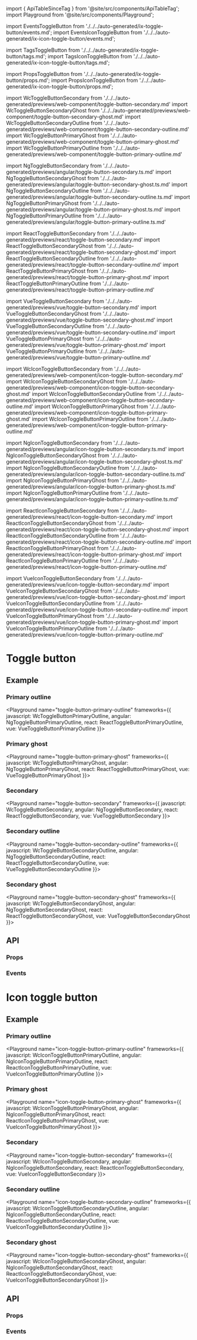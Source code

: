 import { ApiTableSinceTag } from '@site/src/components/ApiTableTag';
import Playground from '@site/src/components/Playground';

import EventsToggleButton from './../../auto-generated/ix-toggle-button/events.md';
import EventsIconToggleButton from './../../auto-generated/ix-icon-toggle-button/events.md';

import TagsToggleButton from './../../auto-generated/ix-toggle-button/tags.md';
import TagsIconToggleButton from './../../auto-generated/ix-icon-toggle-button/tags.md';

import PropsToggleButton from './../../auto-generated/ix-toggle-button/props.md';
import PropsIconToggleButton from './../../auto-generated/ix-icon-toggle-button/props.md';

import WcToggleButtonSecondary from './../../auto-generated/previews/web-component/toggle-button-secondary.md'
import WcToggleButtonSecondaryGhost from './../../auto-generated/previews/web-component/toggle-button-secondary-ghost.md'
import WcToggleButtonSecondaryOutline from './../../auto-generated/previews/web-component/toggle-button-secondary-outline.md'
import WcToggleButtonPrimaryGhost from './../../auto-generated/previews/web-component/toggle-button-primary-ghost.md'
import WcToggleButtonPrimaryOutline from './../../auto-generated/previews/web-component/toggle-button-primary-outline.md'

import NgToggleButtonSecondary from './../../auto-generated/previews/angular/toggle-button-secondary.ts.md'
import NgToggleButtonSecondaryGhost from './../../auto-generated/previews/angular/toggle-button-secondary-ghost.ts.md'
import NgToggleButtonSecondaryOutline from './../../auto-generated/previews/angular/toggle-button-secondary-outline.ts.md'
import NgToggleButtonPrimaryGhost from './../../auto-generated/previews/angular/toggle-button-primary-ghost.ts.md'
import NgToggleButtonPrimaryOutline from './../../auto-generated/previews/angular/toggle-button-primary-outline.ts.md'

import ReactToggleButtonSecondary from './../../auto-generated/previews/react/toggle-button-secondary.md'
import ReactToggleButtonSecondaryGhost from './../../auto-generated/previews/react/toggle-button-secondary-ghost.md'
import ReactToggleButtonSecondaryOutline from './../../auto-generated/previews/react/toggle-button-secondary-outline.md'
import ReactToggleButtonPrimaryGhost from './../../auto-generated/previews/react/toggle-button-primary-ghost.md'
import ReactToggleButtonPrimaryOutline from './../../auto-generated/previews/react/toggle-button-primary-outline.md'

import VueToggleButtonSecondary from './../../auto-generated/previews/vue/toggle-button-secondary.md'
import VueToggleButtonSecondaryGhost from './../../auto-generated/previews/vue/toggle-button-secondary-ghost.md'
import VueToggleButtonSecondaryOutline from './../../auto-generated/previews/vue/toggle-button-secondary-outline.md'
import VueToggleButtonPrimaryGhost from './../../auto-generated/previews/vue/toggle-button-primary-ghost.md'
import VueToggleButtonPrimaryOutline from './../../auto-generated/previews/vue/toggle-button-primary-outline.md'

import WcIconToggleButtonSecondary from './../../auto-generated/previews/web-component/icon-toggle-button-secondary.md'
import WcIconToggleButtonSecondaryGhost from './../../auto-generated/previews/web-component/icon-toggle-button-secondary-ghost.md'
import WcIconToggleButtonSecondaryOutline from './../../auto-generated/previews/web-component/icon-toggle-button-secondary-outline.md'
import WcIconToggleButtonPrimaryGhost from './../../auto-generated/previews/web-component/icon-toggle-button-primary-ghost.md'
import WcIconToggleButtonPrimaryOutline from './../../auto-generated/previews/web-component/icon-toggle-button-primary-outline.md'

import NgIconToggleButtonSecondary from './../../auto-generated/previews/angular/icon-toggle-button-secondary.ts.md'
import NgIconToggleButtonSecondaryGhost from './../../auto-generated/previews/angular/icon-toggle-button-secondary-ghost.ts.md'
import NgIconToggleButtonSecondaryOutline from './../../auto-generated/previews/angular/icon-toggle-button-secondary-outline.ts.md'
import NgIconToggleButtonPrimaryGhost from './../../auto-generated/previews/angular/icon-toggle-button-primary-ghost.ts.md'
import NgIconToggleButtonPrimaryOutline from './../../auto-generated/previews/angular/icon-toggle-button-primary-outline.ts.md'

import ReactIconToggleButtonSecondary from './../../auto-generated/previews/react/icon-toggle-button-secondary.md'
import ReactIconToggleButtonSecondaryGhost from './../../auto-generated/previews/react/icon-toggle-button-secondary-ghost.md'
import ReactIconToggleButtonSecondaryOutline from './../../auto-generated/previews/react/icon-toggle-button-secondary-outline.md'
import ReactIconToggleButtonPrimaryGhost from './../../auto-generated/previews/react/icon-toggle-button-primary-ghost.md'
import ReactIconToggleButtonPrimaryOutline from './../../auto-generated/previews/react/icon-toggle-button-primary-outline.md'

import VueIconToggleButtonSecondary from './../../auto-generated/previews/vue/icon-toggle-button-secondary.md'
import VueIconToggleButtonSecondaryGhost from './../../auto-generated/previews/vue/icon-toggle-button-secondary-ghost.md'
import VueIconToggleButtonSecondaryOutline from './../../auto-generated/previews/vue/icon-toggle-button-secondary-outline.md'
import VueIconToggleButtonPrimaryGhost from './../../auto-generated/previews/vue/icon-toggle-button-primary-ghost.md'
import VueIconToggleButtonPrimaryOutline from './../../auto-generated/previews/vue/icon-toggle-button-primary-outline.md'

# Toggle button

<TagsToggleButton />

## Example

### Primary outline

<Playground
name="toggle-button-primary-outline"
frameworks={{
  javascript: WcToggleButtonPrimaryOutline,
  angular: NgToggleButtonPrimaryOutline,
  react: ReactToggleButtonPrimaryOutline,
  vue: VueToggleButtonPrimaryOutline
}}>
</Playground>

### Primary ghost

<Playground
name="toggle-button-primary-ghost"
frameworks={{
  javascript: WcToggleButtonPrimaryGhost,
  angular: NgToggleButtonPrimaryGhost,
  react: ReactToggleButtonPrimaryGhost,
  vue: VueToggleButtonPrimaryGhost
}}>
</Playground>

### Secondary

<Playground
name="toggle-button-secondary"
frameworks={{
  javascript: WcToggleButtonSecondary,
  angular: NgToggleButtonSecondary,
  react: ReactToggleButtonSecondary,
  vue: VueToggleButtonSecondary
}}>
</Playground>

### Secondary outline

<Playground
name="toggle-button-secondary-outline"
frameworks={{
  javascript: WcToggleButtonSecondaryOutline,
  angular: NgToggleButtonSecondaryOutline,
  react: ReactToggleButtonSecondaryOutline,
  vue: VueToggleButtonSecondaryOutline
}}>
</Playground>

### Secondary ghost

<Playground
name="toggle-button-secondary-ghost"
frameworks={{
  javascript: WcToggleButtonSecondaryGhost,
  angular: NgToggleButtonSecondaryGhost,
  react: ReactToggleButtonSecondaryGhost,
  vue: VueToggleButtonSecondaryGhost
}}>
</Playground>

## API

### Props

<PropsToggleButton />

### Events

<EventsToggleButton />

# Icon toggle button

<TagsIconToggleButton />

## Example

### Primary outline

<Playground
name="icon-toggle-button-primary-outline"
frameworks={{
  javascript: WcIconToggleButtonPrimaryOutline,
  angular: NgIconToggleButtonPrimaryOutline,
  react: ReactIconToggleButtonPrimaryOutline,
  vue: VueIconToggleButtonPrimaryOutline
}}>
</Playground>

### Primary ghost

<Playground
name="icon-toggle-button-primary-ghost"
frameworks={{
  javascript: WcIconToggleButtonPrimaryGhost,
  angular: NgIconToggleButtonPrimaryGhost,
  react: ReactIconToggleButtonPrimaryGhost,
  vue: VueIconToggleButtonPrimaryGhost
}}>
</Playground>

### Secondary

<Playground
name="icon-toggle-button-secondary"
frameworks={{
  javascript: WcIconToggleButtonSecondary,
  angular: NgIconToggleButtonSecondary,
  react: ReactIconToggleButtonSecondary,
  vue: VueIconToggleButtonSecondary
}}>
</Playground>

### Secondary outline

<Playground
name="icon-toggle-button-secondary-outline"
frameworks={{
  javascript: WcIconToggleButtonSecondaryOutline,
  angular: NgIconToggleButtonSecondaryOutline,
  react: ReactIconToggleButtonSecondaryOutline,
  vue: VueIconToggleButtonSecondaryOutline
}}>
</Playground>

### Secondary ghost

<Playground
name="icon-toggle-button-secondary-ghost"
frameworks={{
  javascript: WcIconToggleButtonSecondaryGhost,
  angular: NgIconToggleButtonSecondaryGhost,
  react: ReactIconToggleButtonSecondaryGhost,
  vue: VueIconToggleButtonSecondaryGhost
}}>
</Playground>

## API

### Props

<PropsIconToggleButton />

### Events

<EventsIconToggleButton />
